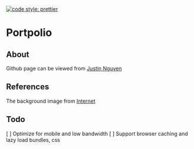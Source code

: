 [![code style: prettier](https://img.shields.io/badge/code_style-prettier-ff69b4.svg?style=flat-square)](https://github.com/prettier/prettier)

# Portpolio

## About

Github page can be viewed from [Justin Nguyen](https://justindannguyen.github.io)

## References

The background image from [Internet](http://hire-xamarin-developer.com)

## Todo

[ ] Optimize for mobile and low bandwidth
[ ] Support browser caching and lazy load bundles, css
